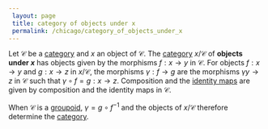 ```yaml
---
 layout: page
 title: category of objects under x
 permalink: /chicago/category_of_objects_under_x
---
```

Let $\mathcal C$ be a [category](https://mathgloss.github.io/MathGloss/chicago/category) and $x$ an object of $\mathcal C$. The [category](https://mathgloss.github.io/MathGloss/chicago/category) $x/\mathcal C$ of **objects under $x$**  has objects given by the morphisms $f:x\to y$ in $\mathcal C$. For objects $f:x\to y$ and $g:x\to z$ in $x/\mathcal C$, the morphisms $\gamma:f\to g$ are the morphisms $\gamma y\to z$ in $\mathcal C$ such that $\gamma\circ f = g:x\to z$. Composition and the [identity maps](https://mathgloss.github.io/MathGloss/chicago/identity_function) are given by composition and the identity maps in $\mathcal C$.

When $\mathcal C$ is a [groupoid](https://mathgloss.github.io/MathGloss/chicago/groupoid), $\gamma = g\circ f^{-1}$ and the objects of $x/\mathcal C$ therefore determine the [category](https://mathgloss.github.io/MathGloss/chicago/category).
